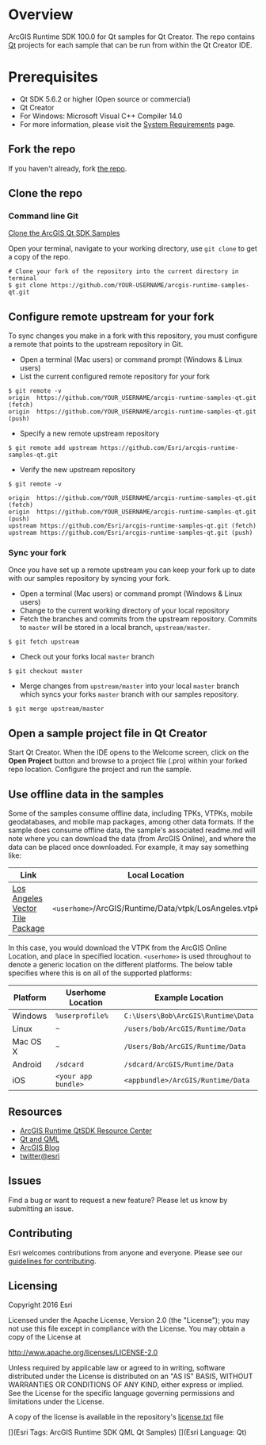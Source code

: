 # Overview
ArcGIS Runtime SDK 100.0 for Qt samples for Qt Creator.  The repo contains [Qt](http://qt.io) projects for each sample that can be run from within the Qt Creator IDE.

# Prerequisites
* Qt SDK 5.6.2 or higher (Open source or commercial)
* Qt Creator
* For Windows: Microsoft Visual C++ Compiler 14.0 
* For more information, please visit the [System Requirements](https://developers.arcgis.com/qt/quartz/qml/guide/arcgis-runtime-sdk-for-qt-system-requirements.htm) page.

## Fork the repo
If you haven't already, fork [the repo](https://github.com/Esri/arcgis-runtime-samples-qt/fork).

## Clone the repo

### Command line Git
[Clone the ArcGIS Qt SDK Samples](https://help.github.com/articles/fork-a-repo#step-2-clone-your-fork)

Open your terminal, navigate to your working directory, use ```git clone``` to get a copy of the repo.

```
# Clone your fork of the repository into the current directory in terminal
$ git clone https://github.com/YOUR-USERNAME/arcgis-runtime-samples-qt.git
```

## Configure remote upstream for your fork
To sync changes you make in a fork with this repository, you must configure a remote that points to the upstream repository in Git.

- Open a terminal (Mac users) or command prompt (Windows & Linux users)
- List the current configured remote repository for your fork

```
$ git remote -v
origin	https://github.com/YOUR_USERNAME/arcgis-runtime-samples-qt.git (fetch)
origin	https://github.com/YOUR_USERNAME/arcgis-runtime-samples-qt.git (push)
```

- Specify a new remote upstream repository

```
$ git remote add upstream https://github.com/Esri/arcgis-runtime-samples-qt.git
```

- Verify the new upstream repository

```
$ git remote -v

origin	https://github.com/YOUR_USERNAME/arcgis-runtime-samples-qt.git (fetch)
origin	https://github.com/YOUR_USERNAME/arcgis-runtime-samples-qt.git (push)
upstream https://github.com/Esri/arcgis-runtime-samples-qt.git (fetch)
upstream https://github.com/Esri/arcgis-runtime-samples-qt.git (push)
```

### Sync your fork
Once you have set up a remote upstream you can keep your fork up to date with our samples repository by syncing your fork.

- Open a terminal (Mac users) or command prompt (Windows & Linux users)
- Change to the current working directory of your local repository
- Fetch the branches and commits from the upstream repository.  Commits to ```master``` will be stored in a local branch, ```upstream/master```.

```
$ git fetch upstream
```

- Check out your forks local ```master``` branch

```
$ git checkout master
```

- Merge changes from ```upstream/master``` into  your local ```master``` branch which syncs your forks ```master``` branch with our samples repository.

```
$ git merge upstream/master
```
## Open a sample project file in Qt Creator
Start Qt Creator. When the IDE opens to the Welcome screen, click on the **Open Project** button and browse to a project file (.pro) within your forked repo location.
Configure the project and run the sample.

## Use offline data in the samples
Some of the samples consume offline data, including TPKs, VTPKs, mobile geodatabases, and mobile map packages, among other data formats. If the sample does consume offline data, the sample's associated readme.md will note where you can download the data (from ArcGIS Online), and where the data can be placed once downloaded. For example, it may say something like:

Link | Local Location
---------|-------|
|[Los Angeles Vector Tile Package](https://www.arcgis.com/home/item.html?id=d9f8ce6f6ac84b90a665a861d71a5d0a)| `<userhome>`/ArcGIS/Runtime/Data/vtpk/LosAngeles.vtpk |

In this case, you would download the VTPK from the ArcGIS Online Location, and place in specified location. `<userhome>` is used throughout to denote a generic location on the different platforms. The below table specifies where this is on all of the supported platforms:

Platform |  Userhome Location | Example Location
---------|--------------------|------------------|
Windows  | `%userprofile%`    | `C:\Users\Bob\ArcGIS\Runtime\Data` |
Linux    | `~`                | `/users/bob/ArcGIS/Runtime/Data`   |
Mac OS X | `~`                | `/Users/Bob/ArcGIS/Runtime/Data`   |
Android  | `/sdcard`          | `/sdcard/ArcGIS/Runtime/Data`      |
iOS      | `<your app bundle>`| `<appbundle>/ArcGIS/Runtime/Data`  |

## Resources

* [ArcGIS Runtime QtSDK Resource Center](https://developers.arcgis.com/qt/quartz/)
* [Qt and QML](http://www.qt.io/)
* [ArcGIS Blog](http://blogs.esri.com/esri/arcgis/)
* [twitter@esri](http://twitter.com/esri)

## Issues
Find a bug or want to request a new feature?  Please let us know by submitting an issue.

## Contributing
Esri welcomes contributions from anyone and everyone. Please see our [guidelines for contributing](https://github.com/esri/contributing).

## Licensing
Copyright 2016 Esri


Licensed under the Apache License, Version 2.0 (the "License");
you may not use this file except in compliance with the License.
You may obtain a copy of the License at


   http://www.apache.org/licenses/LICENSE-2.0


Unless required by applicable law or agreed to in writing, software
distributed under the License is distributed on an "AS IS" BASIS,
WITHOUT WARRANTIES OR CONDITIONS OF ANY KIND, either express or implied.
See the License for the specific language governing permissions and
limitations under the License.


A copy of the license is available in the repository's [license.txt]( https://github.com/Esri/arcgis-runtime-samples-qt/blob/master/license.txt) file


[](Esri Tags: ArcGIS Runtime SDK QML Qt Samples) 
[](Esri Language: Qt)
